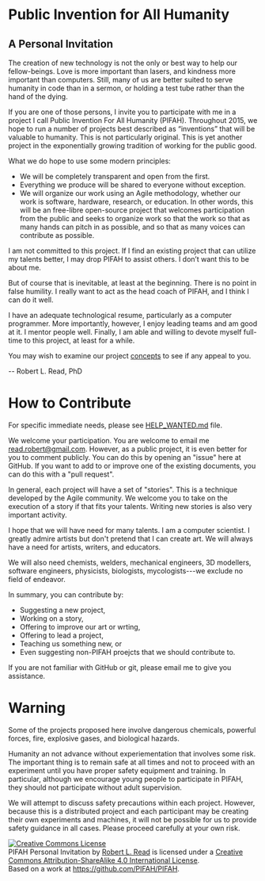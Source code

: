 # Public Invention for All Humanity

## A Personal Invitation

The creation of new technology is not the only or best way to help our fellow-beings. Love is more important than lasers, and kindness more important than computers. Still, many of us are better suited to serve humanity in code than in a sermon, or holding a test tube rather than the hand of the dying.

If you are one of those persons, I invite you to participate with me in a project I call Public Invention For All Humanity (PIFAH). Throughout 2015, we hope to run a number of projects best described as “inventions” that will be valuable to humanity. This is not particularly original. This is yet another project in the exponentially growing tradition of working for the public good.

What we do hope to use some modern principles:
* We will be completely transparent and open from the first.
* Everything we produce will be shared to everyone without exception.
* We will organize our work using an Agile methodology, whether our work is software, hardware, research, or education.
In other words, this will be an free-libre open-source project that welcomes participation from the public and seeks to organize work so that the work so that as many hands can pitch in as possible, and so that as many voices can contribute as possible.

I am not committed to this project. If I find an existing project that can utilize my talents better, I may drop PIFAH to assist others. I don’t want this to be about me.

But of course that is inevitable, at least at the beginning. There is no point in false humility. I really want to act as the head coach of PIFAH, and I think I can do it well.

I have an adequate technological resume, particularly as a computer programmer. More importantly, however, I enjoy leading teams and am good at it. I mentor people well. Finally, I am able and willing to devote myself full-time to this project, at least for a while.

You may wish to examine our project [concepts](https://github.com/PIFAH/PIFAH/tree/master/ideas) to see if any appeal to you.

-- Robert L. Read, PhD

# How to Contribute

For specific immediate needs, please see [HELP_WANTED.md](https://github.com/PIFAH/PIFAH/blob/master/HELP_WANTED.md) file.

We welcome your participation.  You are welcome to email me <read.robert@gmail.com>.  However, as a public project, it is even better for you to comment publicly.  You can do this by opening an "issue" here at GitHub.  If you want to add to or improve one of the existing documents, you can do this with a "pull request".

In general, each project will have a set of "stories".  This is a technique developed by the Agile community. We welcome you to take on the execution of a story if that fits your talents.  Writing new stories is also very important activity.

I hope that we will have need for many talents. I am a computer scientist. I greatly admire artists but don't pretend that I can create art. We will always have a need for artists, writers, and educators.

We will also need chemists, welders, mechanical engineers, 3D modellers, software engineers, physicists, biologists, mycologists---we exclude no field of endeavor.

In summary, you can contribute by:
* Suggesting a new project,
* Working on a story,
* Offering to improve our art or wrting,
* Offering to lead a project,
* Teaching us something new, or
* Even suggesting non-PIFAH proejcts that we should contribute to.

If you are not familiar with GitHub or git, please email me to give you assistance.

# Warning

Some of the projects proposed here involve dangerous chemicals, powerful forces, fire, explosive gases, and biological hazards.

Humanity an not advance without experiementation that involves some risk. The important thing is to remain safe 
at all times and not to proceed with an experiment until you have proper safety equipment and training. In particular,
although we encourage young people to participate in PIFAH, they should not participate without adult supervision.

We will attempt to discuss safety precautions within each project.  However, because this is a distributed project 
and each participant may be creating their own experiments and machines, it will not be possible for us to 
provide safety guidance in all cases.  Please proceed carefully at your own risk.

<a rel="license" href="http://creativecommons.org/licenses/by-sa/4.0/"><img alt="Creative Commons License" style="border-width:0" src="https://i.creativecommons.org/l/by-sa/4.0/88x31.png" /></a><br /><span xmlns:dct="http://purl.org/dc/terms/" href="http://purl.org/dc/dcmitype/Text" property="dct:title" rel="dct:type">PIFAH Personal Invitation</span> by <a xmlns:cc="http://creativecommons.org/ns#" href="https://github.com/PIFAH/PIFAH" property="cc:attributionName" rel="cc:attributionURL">Robert L. Read</a> is licensed under a <a rel="license" href="http://creativecommons.org/licenses/by-sa/4.0/">Creative Commons Attribution-ShareAlike 4.0 International License</a>.<br />Based on a work at <a xmlns:dct="http://purl.org/dc/terms/" href="https://github.com/PIFAH/PIFAH" rel="dct:source">https://github.com/PIFAH/PIFAH</a>.
